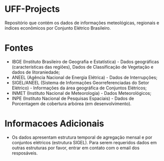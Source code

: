 # UFF-Projects

Repositório que contém os dados de informações meteológicas, regionais e índices econômicos por Conjunto Elétrico Brasileiro.


# Fontes

- IBGE (Instituto Brasileiro de Geografia e Estatística) - Dados geográficas (características das regiões), Dados de Classificação de Vegetação e dados de litoraniedade;
- ANEEL (Agência Nacional de Energia Elétrica) - Dados de Interrupções;
- SIGEL/ANEEL (Sistema de Informações Georreferenciadas do Setor Elétrico) -  Informações da área geográfica de Conjuntos Elétricos;
- INMET (Instituto Nacional de Meteorologia) -  Dados Meteorológicos;
- INPE (Instituto Nacional de Pesquisas Espaciais) - Dados de Porcentagem de cobertura arbórea (em desenvolvimento).

# Informacoes Adicionais

- Os dados apresentam estrutura temporal de agregação mensal e por conjuntos elétricos (estrutura SIGEL). Para serem requeridos dados em outras estruturas por favor, entrar em contato com o email dos resposáveis.
